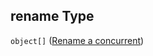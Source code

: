 ## rename Type

`object[]` ([Rename a concurrent](generic-properties-root-addrename-competitors-properties-rename-competitor-rename-a-concurrent.md))
